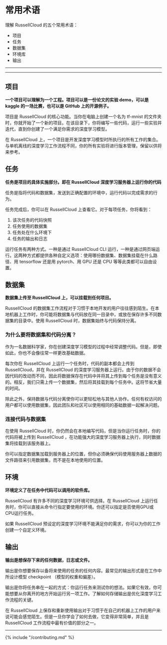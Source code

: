 <!--  TODO: 核心概念梳理：按章节梳理。内部跳转连接将在整体梳理后添加。 -->

# 常用术语

理解 RussellCloud 的五个常用术语：
 * 项目
 * 任务
 * 数据集
 * 环境库
 * 输出

---

<!-- toc -->

---

## 项目
**一个项目可以理解为一个工程。项目可以是一份论文的实验 demo，可以是 kaggle 的一场比赛，也可以是 GitHub 上的开源例子。**

项目是 RussellCloud 的核心功能。当你在电脑上创建一个名为 tf-mnist 的文件夹时，你就开始了一个新的项目。在该目录下，你将编写一些代码，运行一些实验并迭代，直到你创建了一个满足你需求的深度学习模型。

在 RussellCloud 上，一个项目是开发深度学习模型时所执行的所有工作的集合。与单机离线的深度学习工作流程不同，你的所有实验将进行版本管理，保留以供将来参考。

## 任务
**任务是项目的具体实施部分。即在 RussellCloud 深度学习服务器上运行你的代码**

任务是指将代码和数据集，发送到正确配置的环境中，运行代码以完成需求的行为。

任务完成后，你可以在 RussellCloud 上查看它。对于每项任务，你将看到：
1. 该次任务的代码快照
2. 任务使用的数据集
3. 任务处在什么环境下
4. 任务的输出和日志

运行任务有两种方式。一种是通过 RussellCloud CLI 运行，一种是通过网页端运行。这两种方式都提供各种自定义选项：使用哪份数据集、数据集挂载在什么路径、用 tensorflow 还是用 pytorch、用 GPU 还是 CPU 等等此类都可以自由设置。

## 数据集
**数据集上传至 RussellCloud 上，可以挂载到任何项目。**

RussellCloud 的数据集工作流程对于习惯于本地开发的用户往往感到陌生。在本地机器上工作时，你可能将数据集与代码放在同一目录中，或放在保存许多不同数据集的目录中。使用 RussellCloud 时，数据集始终与代码保持分离。

### 为什么要将数据集和代码分离？

作为一名数据科学家，你在创建深度学习模型的过程中经常调整代码。但是，即使如此，你也不会像往常一样更改基础数据。

每次你在 RussellCloud 上运行一个任务时，代码的副本都会上传到 RussellCloud，并在 RussellCloud 的深度学习服务器上运行。由于你的数据不会因代码的改动而不同，因此将数据保存在代码中并将其上传到每个任务是没有意义的。相反，我们只需上传一个数据集，然后将其挂载到每个任务中。这将节省大量的时间。

除此之外，保持数据与代码分离使你可以更轻松地与其他人协作。任何有权访问的用户都可以使用数据集，因此团队和社区可以使用相同的基础数据一起解决问题。

### 连接代码与数据集
在使用 RussellCloud 时，你仍然会在本地编写代码，但是当你运行任务时，你的代码将被上传到 RussellCloud ，在功能强大的深度学习服务器上执行，同时数据集将挂载到该服务器上。

你可以指定数据集加载到服务器上的位置，但你必须确保代码使用服务器上数据的文件路径来引用数据集，而不是在本地使用的位置。

## 环境
**环境定义了在任务中代码可以调用的软件库。**

RussellCloud 有许多不同的深度学习环境可供选择。在 RussellCloud 上运行任务时，你可以直接从命令行指定要使用的环境。你还可以指定是否使用GPU或CPU运行任务。

如果 RussellCloud 预设定的深度学习环境不能满足你的需求，你可以为你的工作创建一个自定义环境。

## 输出
**输出是想保存下来的任何数据，日志或文件。**

输出是你想要保存以备将来使用的任务的任何内容。最常见的输出形式是在工作中所设计模型 checkpoint （模型的权重和偏差）。

输出是你将任务串在一起的方式：你运行任务来测试你的想法。如果它有效，你可能想要从你离开的地方开始运行另一项工作。了解如何存储输出是优化深度学习工作流程的关键。

在 RussellCloud 上保存和重新使用输出对于习惯于在自己的机器上工作的用户来说可能会感觉陌生。但是一旦你学会了如何去做，它变得非常简单，并且是 RussellCloud 工作流程中最有价值的部分之一。

---

{% include "/contributing.md" %}